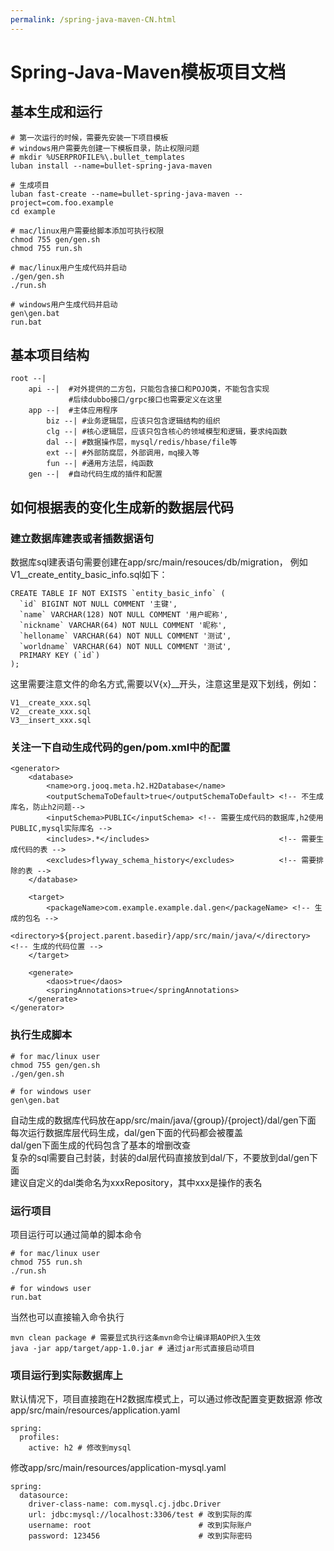 ```yaml
---
permalink: /spring-java-maven-CN.html
---
```



# Spring-Java-Maven模板项目文档

## 基本生成和运行
```  
# 第一次运行的时候，需要先安装一下项目模板
# windows用户需要先创建一下模板目录，防止权限问题
# mkdir %USERPROFILE%\.bullet_templates
luban install --name=bullet-spring-java-maven 

# 生成项目
luban fast-create --name=bullet-spring-java-maven --project=com.foo.example
cd example

# mac/linux用户需要给脚本添加可执行权限
chmod 755 gen/gen.sh
chmod 755 run.sh

# mac/linux用户生成代码并启动
./gen/gen.sh 
./run.sh

# windows用户生成代码并启动
gen\gen.bat
run.bat
```

## 基本项目结构
```text
root --|
    api --|  #对外提供的二方包，只能包含接口和POJO类，不能包含实现
             #后续dubbo接口/grpc接口也需要定义在这里
    app --|  #主体应用程序
        biz --| #业务逻辑层，应该只包含逻辑结构的组织
        clg --| #核心逻辑层，应该只包含核心的领域模型和逻辑，要求纯函数
        dal --| #数据操作层，mysql/redis/hbase/file等
        ext --| #外部防腐层，外部调用，mq接入等
        fun --| #通用方法层，纯函数
    gen --|  #自动代码生成的插件和配置
```

## 如何根据表的变化生成新的数据层代码
### 建立数据库建表或者插数据语句
数据库sql建表语句需要创建在app/src/main/resouces/db/migration，
例如V1__create_entity_basic_info.sql如下：
```  
CREATE TABLE IF NOT EXISTS `entity_basic_info` (
  `id` BIGINT NOT NULL COMMENT '主键',
  `name` VARCHAR(128) NOT NULL COMMENT '用户昵称',
  `nickname` VARCHAR(64) NOT NULL COMMENT '昵称',
  `helloname` VARCHAR(64) NOT NULL COMMENT '测试',
  `worldname` VARCHAR(64) NOT NULL COMMENT '测试',
  PRIMARY KEY (`id`)
);
```
这里需要注意文件的命名方式,需要以V{x}__开头，注意这里是双下划线，例如：
```   
V1__create_xxx.sql
V2__create_xxx.sql
V3__insert_xxx.sql
```
### 关注一下自动生成代码的gen/pom.xml中的配置
``` 
<generator>
    <database>
        <name>org.jooq.meta.h2.H2Database</name>
        <outputSchemaToDefault>true</outputSchemaToDefault> <!-- 不生成库名，防止h2问题-->
        <inputSchema>PUBLIC</inputSchema> <!-- 需要生成代码的数据库,h2使用PUBLIC,mysql实际库名 -->
        <includes>.*</includes>                             <!-- 需要生成代码的表 -->
        <excludes>flyway_schema_history</excludes>          <!-- 需要排除的表 -->
    </database>
                        
    <target>
        <packageName>com.example.example.dal.gen</packageName> <!-- 生成的包名 -->
        <directory>${project.parent.basedir}/app/src/main/java/</directory>          <!-- 生成的代码位置 -->
    </target>

    <generate>
        <daos>true</daos>                           
        <springAnnotations>true</springAnnotations>
    </generate>
</generator>
```

### 执行生成脚本
```
# for mac/linux user
chmod 755 gen/gen.sh
./gen/gen.sh

# for windows user
gen\gen.bat
```
自动生成的数据库代码放在app/src/main/java/{group}/{project}/dal/gen下面   
每次运行数据库层代码生成，dal/gen下面的代码都会被覆盖   
dal/gen下面生成的代码包含了基本的增删改查  
复杂的sql需要自己封装，封装的dal层代码直接放到dal/下，不要放到dal/gen下面  
建议自定义的dal类命名为xxxRepository，其中xxx是操作的表名  

### 运行项目
项目运行可以通过简单的脚本命令
``` 
# for mac/linux user
chmod 755 run.sh
./run.sh

# for windows user
run.bat
```
当然也可以直接输入命令执行
```
mvn clean package # 需要显式执行这条mvn命令让编译期AOP织入生效
java -jar app/target/app-1.0.jar # 通过jar形式直接启动项目
```

### 项目运行到实际数据库上
默认情况下，项目直接跑在H2数据库模式上，可以通过修改配置变更数据源
修改app/src/main/resources/application.yaml
```
spring:
  profiles:
    active: h2 # 修改到mysql
```  

修改app/src/main/resources/application-mysql.yaml  
```  
spring:
  datasource:
    driver-class-name: com.mysql.cj.jdbc.Driver
    url: jdbc:mysql://localhost:3306/test # 改到实际的库
    username: root                        # 改到实际账户
    password: 123456                      # 改到实际密码
```
